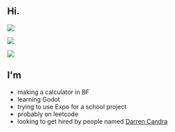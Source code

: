 ## Hi.

![](https://komarev.com/ghpvc/?username=ethanwang314159&color=2e933c&style=plastic)  

![](https://github-readme-stats.vercel.app/api/top-langs/?username=ethanwang314159&theme=dark&layout=compact)

![](https://github-readme-stats.hackclub.dev/api/wakatime?username=20831&api_domain=hackatime.hackclub.com&&custom_title=Hackatime+Stats&layout=compact&cache_seconds=0&langs_count=8&theme=highcontrast)

## I'm
- making a calculator in BF
- learning Godot
- trying to use Expo for a school project
- probably on leetcode
- looking to get hired by people named [Darren Candra](https://github.com/dcndr)

